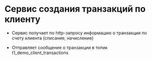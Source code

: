 # Сервис создания транзакций по клиенту

- Сервис получает по http-запросу информацию о транзакции по счету клиента (списание, начисление)

- Отправляет сообщение о транзакции в топик t1_demo_client_transactions